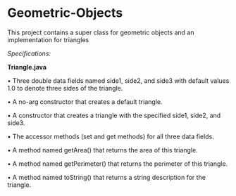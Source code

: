 # Geometric-Objects

This project contains a super class for geometric objects and an implementation for triangles

<i>Specifications:</i>

<b>Triangle.java</b>

• Three double data fields named side1, side2, and side3 with default values 1.0 to denote three sides of
the triangle.

• A no-arg constructor that creates a default triangle.

• A constructor that creates a triangle with the specified side1, side2, and side3.

• The accessor methods (set and get methods) for all three data fields.

• A method named getArea() that returns the area of this triangle.

• A method named getPerimeter() that returns the perimeter of this triangle.

• A method named toString() that returns a string description for the triangle. 

